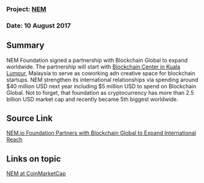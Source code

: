 ### Project: [NEM](../projects/nem.md)
### Date: 10 August 2017
## Summary
NEM Foundation signed a partnership with Blockchain Global to expand worldwide. The partnership will start with [Blockchain Center in Kuala Lumpur](nem_09-08-17.md),
Malaysia to serve as coworking adn creative space for blockchain startups.
NEM strengthen its international relationships via spending around $40 million USD next year including $5 million USD to spend on Blockchain Global.
Not to forget, that foundation as cryptocurrency has more than 2.5 billion USD market cap and recently became 5th biggest worldwide.
## Source Link
[NEM.io Foundation Partners with Blockchain Global to Expand International Reach](http://www.the-blockchain.com/2017/08/08/nem-io-foundation-partners-blockchain-global-expand-international-reach/)
## Links on topic
[NEM at CoinMarketCap](https://coinmarketcap.com/currencies/nem/)  
